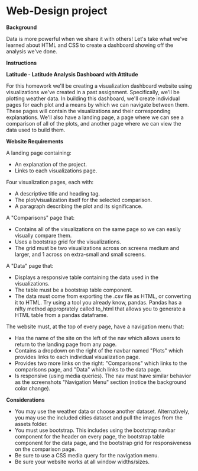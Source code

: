 # Web-Design project

**Background**

Data is more powerful when we share it with others! Let's take what we've learned about HTML and CSS to create a dashboard showing off the analysis we've done.

**Instructions**


**Latitude - Latitude Analysis Dashboard with Attitude**

For this homework we'll be creating a visualization dashboard website using visualizations we've created in a past assignment. Specifically, we'll be plotting weather data.
In building this dashboard, we'll create individual pages for each plot and a means by which we can navigate between them. These pages will contain the visualizations and their corresponding explanations. We'll also have a landing page, a page where we can see a comparison of all of the plots, and another page where we can view the data used to build them.

**Website Requirements**

A landing page containing:

- An explanation of the project.
- Links to each visualizations page.


Four visualization pages, each with:

- A descriptive title and heading tag.
- The plot/visualization itself for the selected comparison.
- A paragraph describing the plot and its significance.


A "Comparisons" page that:

- Contains all of the visualizations on the same page so we can easily visually compare them.
- Uses a bootstrap grid for the visualizations.
- The grid must be two visualizations across on screens medium and larger, and 1 across on extra-small and small screens.


A "Data" page that:

- Displays a responsive table containing the data used in the visualizations.
- The table must be a bootstrap table component.
- The data must come from exporting the .csv file as HTML, or converting it to HTML. Try using a tool you already know, pandas. Pandas has a nifty method approprately called to_html that allows you to generate a HTML table from a pandas dataframe.


The website must, at the top of every page, have a navigation menu that:

- Has the name of the site on the left of the nav which allows users to return to the landing page from any page.
- Contains a dropdown on the right of the navbar named "Plots" which provides links to each individual visualization page.
- Provides two more links on the right: "Comparisons" which links to the comparisons page, and "Data" which links to the data page.
- Is responsive (using media queries). The nav must have similar behavior as the screenshots "Navigation Menu" section (notice the background color change).



**Considerations**

- You may use the weather data or choose another dataset. Alternatively, you may use the included cities dataset and pull the images from the assets folder.
- You must use bootstrap. This includes using the bootstrap navbar component for the header on every page, the bootstrap table component for the data page, and the bootstrap grid for responsiveness on the comparison page.
- Be sure to use a CSS media query for the navigation menu.
- Be sure your website works at all window widths/sizes.
